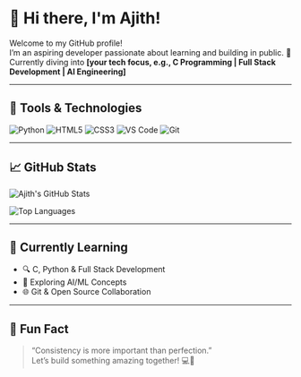 # 👋 Hi there, I'm Ajith!

Welcome to my GitHub profile!  
I’m an aspiring developer passionate about learning and building in public. 🚀  
Currently diving into **[your tech focus, e.g., C Programming | Full Stack Development | AI Engineering]**

---

## 🔧 Tools & Technologies

<!-- Update with tools you know or are learning -->
![Python](https://img.shields.io/badge/-Python-3776AB?style=flat-square&logo=python&logoColor=white)
![HTML5](https://img.shields.io/badge/-HTML5-E34F26?style=flat-square&logo=html5&logoColor=white)
![CSS3](https://img.shields.io/badge/-CSS3-1572B6?style=flat-square&logo=css3&logoColor=white)
![VS Code](https://img.shields.io/badge/-VSCode-007ACC?style=flat-square&logo=visual-studio-code&logoColor=white)
![Git](https://img.shields.io/badge/-Git-F05032?style=flat-square&logo=git&logoColor=white)

---

## 📈 GitHub Stats

<!-- Replace "ajith-github-username" with your actual GitHub username -->
![Ajith's GitHub Stats](https://github-readme-stats.vercel.app/api?username=Ajithkumar02&show_icons=true&theme=tokyonight&hide_border=true)

![Top Languages](https://github-readme-stats.vercel.app/api/top-langs/?username=Ajithkumar02&layout=compact&theme=tokyonight&hide_border=true)

---

## 🧠 Currently Learning

- 🔍 C, Python & Full Stack Development  
- 🧠 Exploring AI/ML Concepts    
- 🌐 Git & Open Source Collaboration

---

## 🚀 Fun Fact

> “Consistency is more important than perfection.”  
Let’s build something amazing together! 💻🌟

